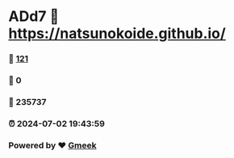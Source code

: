 # ADd7 :link: https://natsunokoide.github.io/ 
### :page_facing_up: [121](https://natsunokoide.github.io//tag.html) 
### :speech_balloon: 0 
### :hibiscus: 235737 
### :alarm_clock: 2024-07-02 19:43:59 
### Powered by :heart: [Gmeek](https://github.com/Meekdai/Gmeek)

